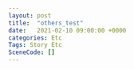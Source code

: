 ```yaml
---
layout: post
title:  "others_test"
date:   2021-02-10 09:00:00 +0000
categories: Etc
Tags: Story Etc
SceneCode: []
---
```

